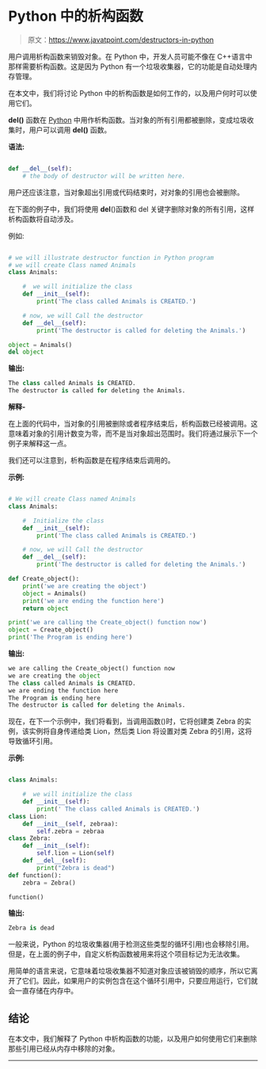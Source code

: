 # Python 中的析构函数

> 原文：<https://www.javatpoint.com/destructors-in-python>

用户调用析构函数来销毁对象。在 Python 中，开发人员可能不像在 C++语言中那样需要析构函数。这是因为 Python 有一个垃圾收集器，它的功能是自动处理内存管理。

在本文中，我们将讨论 Python 中的析构函数是如何工作的，以及用户何时可以使用它们。

**__del__()** 函数在 [Python](https://www.javatpoint.com/python-tutorial) 中用作析构函数。当对象的所有引用都被删除，变成垃圾收集时，用户可以调用 **__del__()** 函数。

**语法:**

```py

def __del__(self):
	# the body of destructor will be written here. 

```

用户还应该注意，当对象超出引用或代码结束时，对对象的引用也会被删除。

在下面的例子中，我们将使用 __del__()函数和 del 关键字删除对象的所有引用，这样析构函数将自动涉及。

例如:

```py

# we will illustrate destructor function in Python program
# we will create Class named Animals
class Animals:

    #  we will initialize the class
    def __init__(self):
        print('The class called Animals is CREATED.')

    # now, we will Call the destructor
    def __del__(self):
        print('The destructor is called for deleting the Animals.')

object = Animals()
del object 

```

**输出:**

```py
The class called Animals is CREATED.
The destructor is called for deleting the Animals.

```

**解释-**

在上面的代码中，当对象的引用被删除或者程序结束后，析构函数已经被调用。这意味着对象的引用计数变为零，而不是当对象超出范围时。我们将通过展示下一个例子来解释这一点。

我们还可以注意到，析构函数是在程序结束后调用的。

**示例:**

```py

# We will create Class named Animals
class Animals:

    #  Initialize the class
    def __init__(self):
        print('The class called Animals is CREATED.')

    # now, we will Call the destructor
    def __del__(self):
        print('The destructor is called for deleting the Animals.')

def Create_object():
    print('we are creating the object')
    object = Animals()
    print('we are ending the function here')
    return object

print('we are calling the Create_object() function now')
object = Create_object()
print('The Program is ending here')

```

**输出:**

```py
we are calling the Create_object() function now
we are creating the object
The class called Animals is CREATED.
we are ending the function here
The Program is ending here
The destructor is called for deleting the Animals.

```

现在，在下一个示例中，我们将看到，当调用函数()时，它将创建类 Zebra 的实例，该实例将自身传递给类 Lion，然后类 Lion 将设置对类 Zebra 的引用，这将导致循环引用。

**示例:**

```py

class Animals:

    #  we will initialize the class
    def __init__(self):
        print(' The class called Animals is CREATED.')
class Lion:
    def __init__(self, zebraa):
        self.zebra = zebraa
class Zebra:
    def __init__(self):
        self.lion = Lion(self)
    def __del__(self):
        print("Zebra is dead")
def function():
    zebra = Zebra()

function()

```

**输出:**

```py
Zebra is dead

```

一般来说，Python 的垃圾收集器(用于检测这些类型的循环引用)也会移除引用。但是，在上面的例子中，自定义析构函数被用来将这个项目标记为无法收集。

用简单的语言来说，它意味着垃圾收集器不知道对象应该被销毁的顺序，所以它离开了它们。因此，如果用户的实例包含在这个循环引用中，只要应用运行，它们就会一直存储在内存中。

## 结论

在本文中，我们解释了 Python 中析构函数的功能，以及用户如何使用它们来删除那些引用已经从内存中移除的对象。

* * *
